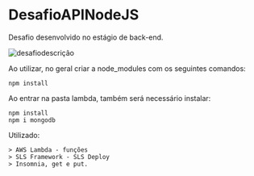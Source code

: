 # DesafioAPINodeJS
Desafio desenvolvido no estágio de back-end.

![desafiodescrição](https://github.com/Nessavs/DesafioAPINodeJS/assets/101596768/af97c6af-3714-4f65-86d0-9a8f63f544af)

Ao utilizar, no geral criar a node_modules com os seguintes comandos:
```
npm install
```
Ao entrar na pasta lambda, também será necessário instalar:
```
npm install
npm i mongodb
```
Utilizado:
```
> AWS Lambda - funções
> SLS Framework - SLS Deploy
> Insomnia, get e put.
```
